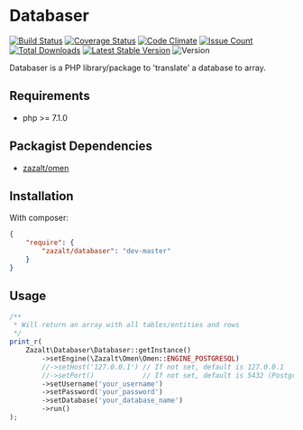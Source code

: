 Databaser
=================

[![Build Status](https://travis-ci.org/Zazalt/Databaser.svg?branch=master)](https://travis-ci.org/Zazalt/Databaser)
[![Coverage Status](https://coveralls.io/repos/github/Zazalt/Databaser/badge.svg?branch=master)](https://coveralls.io/github/Zazalt/Databaser?branch=master)
[![Code Climate](https://codeclimate.com/github/Zazalt/Databaser/badges/gpa.svg)](https://codeclimate.com/github/Zazalt/Databaser)
[![Issue Count](https://codeclimate.com/github/Zazalt/Databaser/badges/issue_count.svg)](https://codeclimate.com/github/Zazalt/Databaser/issues)
[![Total Downloads](https://poser.pugx.org/zazalt/databaser/downloads)](https://packagist.org/packages/zazalt/databaser/stats)
[![Latest Stable Version](https://poser.pugx.org/zazalt/databaser/v/stable)](https://packagist.org/packages/zazalt/databaser)
![Version](https://img.shields.io/badge/version-beta-yellow.svg)

Databaser is a PHP library/package to 'translate' a database to array.

Requirements
---------------
* php >= 7.1.0

Packagist Dependencies
---------------
* [zazalt/omen](https://github.com/zazalt/omen)

Installation
---------------
With composer:
``` json
{
	"require": {
		"zazalt/databaser": "dev-master"
	}
}
```

## Usage
```php
/**
 * Will return an array with all tables/entities and rows
 */
print_r(
    Zazalt\Databaser\Databaser::getInstance()
        ->setEngine(\Zazalt\Omen\Omen::ENGINE_POSTGRESQL)
        //->setHost('127.0.0.1') // If not set, default is 127.0.0.1
        //->setPort()            // If not set, default is 5432 (PostgreSQL default port)
        ->setUsername('your_username')
        ->setPassword('your_password')
        ->setDatabase('your_database_name')
        ->run()
);
```